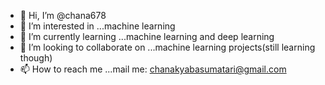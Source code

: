 - 👋 Hi, I’m @chana678
- 👀 I’m interested in ...machine learning
- 🌱 I’m currently learning ...machine learning and deep learning
- 💞️ I’m looking to collaborate on ...machine learning projects(still learning though)
- 📫 How to reach me ...mail me: chanakyabasumatari@gmail.com

<!---
chana678/chana678 is a ✨ special ✨ repository because its `README.md` (this file) appears on your GitHub profile.
You can click the Preview link to take a look at your changes.
--->
